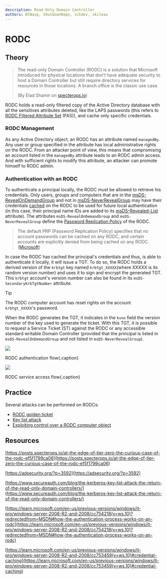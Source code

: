 ```yaml
---
description: Read-Only Domain Controller
authors: BlWasp, ShutdownRepo, sckdev, skileau
---
```


# RODC

## Theory

> The read-only Domain Controller (RODC) is a solution that Microsoft introduced for physical locations that don’t have adequate security to host a Domain Controller but still require directory services for resources in those locations. A branch office is the classic use case.
>
> (By Elad Shamir on [specterops.io](https://posts.specterops.io/at-the-edge-of-tier-zero-the-curious-case-of-the-rodc-ef5f1799ca06))

RODC holds a read-only filtered copy of the Active Directory database with all the sensitives attributes deleted, like the LAPS passwords (this refers to [RODC Filtered Attribute Set](https://learn.microsoft.com/en-us/previous-versions/windows/it-pro/windows-server-2008-R2-and-2008/cc753459(v=ws.10)#rodc-fas) (FAS)), and cache only specific credentials. 

### RODC Management

As any Active Directory object, an RODC has an attribute named `managedBy`. Any user or group specified in the attribute has local administrative rights on the RODC. From an attacker point of view, this means that compromising an account listed in the `managedBy` attribute leads to an RODC admin access. And with sufficient rights to modify this attribute, an attacker can promote himself to RODC admin.

### Authentication with an RODC

To authenticate a principal locally, the RODC must be allowed to retrieve his credentials. Only users, groups and computers that are in the [msDS-RevealOnDemandGroup](https://learn.microsoft.com/en-us/windows/win32/adschema/a-msds-revealondemandgroup) and not in [msDS-NeverRevealGroup](https://learn.microsoft.com/en-us/windows/win32/adschema/a-msds-neverrevealgroup) may have their credentials [cached](https://learn.microsoft.com/en-us/previous-versions/windows/it-pro/windows-server-2008-R2-and-2008/cc753459(v=ws.10)#credential-caching) on the RODC to be used for future local authentication (in this case, their principal name IDs are added to its [msDS-Revealed-List](https://learn.microsoft.com/en-us/windows/win32/adschema/a-msds-revealedlist) attribute). The attributes `msDS-RevealOnDemandGroup` and `msDS-NeverRevealGroup` define the [Password Replication Policy](https://learn.microsoft.com/en-us/previous-versions/windows/it-pro/windows-server-2008-r2-and-2008/cc730883(v=ws.10)) of the RODC.

> The default PRP (Password Replication Policy) specifies that no account passwords can be cached on any RODC, and certain accounts are explicitly denied from being cached on any RODC.\
> ([Microsoft](https://learn.microsoft.com/en-us/previous-versions/windows/it-pro/windows-server-2008-R2-and-2008/cc753459(v=ws.10)#credential-caching))

In case the RODC has cached the principal's credentials and thus, is able to authenticate it locally, it will issue a TGT. To do so, the RODC holds a derived version of the `krbtgt` key named `krbtgt_XXXXX`(where XXXXX is its random version number) and uses it to sign and encrypt the generated TGT. This `krbtgt` account's version number can also be found in its `msDS-SecondaryKrbTgtNumber` attribute. 

> [!TIP]
> The RODC computer account has reset rights on the account `krbtgt_XXXXX`'s password.

When the RODC generates the TGT, it indicates in the `kvno` field the version number of the key used to generate the ticket. With this TGT, it is possible to request a Service Ticket (ST) against the RODC or any accessible standard writable Domain Controller (provided that the principal is listed in `msDS-RevealOnDemandGroup` and not listed in `msDS-NeverRevealGroup`).

![](<assets/RODC Authentication mindmap.png>)

RODC authentication flow{.caption}


![](<assets/RODC Access to resources mindmap.png>)

RODC service access flow{.caption}


## Practice

Several attacks can be performed on RODCs:

* [RODC golden ticket](../kerberos/forged-tickets/rodc-golden-tickets.md)
* [Key list attack](../credentials/dumping/kerberos-key-list.md)
* [Exploiting control over a RODC computer object](../dacl/rights-on-rodc-object.md)

## Resources

[https://posts.specterops.io/at-the-edge-of-tier-zero-the-curious-case-of-the-rodc-ef5f1799ca06](https://posts.specterops.io/at-the-edge-of-tier-zero-the-curious-case-of-the-rodc-ef5f1799ca06)

[https://adsecurity.org/?p=3592](https://adsecurity.org/?p=3592)

[https://www.secureauth.com/blog/the-kerberos-key-list-attack-the-return-of-the-read-only-domain-controllers/](https://www.secureauth.com/blog/the-kerberos-key-list-attack-the-return-of-the-read-only-domain-controllers/)

[https://learn.microsoft.com/en-us/previous-versions/windows/it-pro/windows-server-2008-R2-and-2008/cc754218(v=ws.10)?redirectedfrom=MSDN#how-the-authentication-process-works-on-an-rodc](https://learn.microsoft.com/en-us/previous-versions/windows/it-pro/windows-server-2008-R2-and-2008/cc754218(v=ws.10)?redirectedfrom=MSDN#how-the-authentication-process-works-on-an-rodc)

[https://learn.microsoft.com/en-us/previous-versions/windows/it-pro/windows-server-2008-R2-and-2008/cc753459(v=ws.10)#credential-caching](https://learn.microsoft.com/en-us/previous-versions/windows/it-pro/windows-server-2008-R2-and-2008/cc753459(v=ws.10)#credential-caching)
